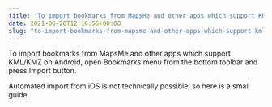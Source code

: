 ```yaml
---
title: 'To import bookmarks from MapsMe and other apps which support KML/KMZ on Android, open Bookmarks menu from the bottom toolbar and press Import button.'
date: 2021-06-20T12:16:55+00:00
slug: "to-import-bookmarks-from-mapsme-and-other-apps-which-support-kml-kmz-on-android-open-bookmarks-menu-from-the-bottom-toolbar-and-press-import-button"
---
```


To import bookmarks from MapsMe and other apps which support KML/KMZ on Android, open Bookmarks menu from the bottom toolbar and press Import button.  
  
Automated import from iOS is not technically possible, so here is a small guide